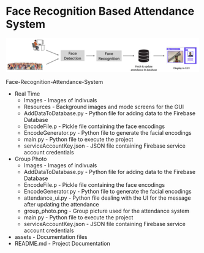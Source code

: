 <!-- TREEVIEW START -->
<!-- TREEVIEW END -->


# Face Recognition Based Attendance System

![Flow Diagram](assets/flow_att_recog.png)

Face-Recognition-Attendance-System
  - Real Time
      - Images - Images of indivuals
      - Resources - Background images and mode screens for the GUI
      - AddDataToDatabase.py - Python file for adding data to the Firebase Database
      - EncodeFile.p - Pickle file containing the face encodings
      - EncodeGenerator.py - Python file to generate the facial encodings
      - main.py - Python file to execute the project
      - serviceAccountKey.json - JSON file containing Firebase service account credentials
  - Group Photo
      - Images - Images of indivuals
      - AddDataToDatabase.py - Python file for adding data to the Firebase Database
      - EncodeFile.p - Pickle file containing the face encodings
      - EncodeGenerator.py - Python file to generate the facial encodings
      - attendance_ui.py - Python file dealing with the UI for the message after updating the attendance
      - group_photo.png - Group picture used for the attendance system
      - main.py - Python file to execute the project
      - serviceAccountKey.json - JSON file containing Firebase service account credentials
  - assets - Documentation files
  - README.md - Project Documentation
